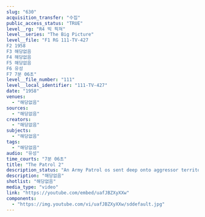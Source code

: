 ```yaml
---
slug: "630"
acquisition_transfer: "수집"
public_access_status: "TRUE"
level__rg: "R4 빅 픽쳐"
level__series: "The Big Picture"
level__file: "F1 RG 111-TV-427
F2 1958
F3 해당없음
F4 해당없음
F5 해당없음
F6 유성
F7 7분 06초"
level__file_number: "111"
level__local_identifier: "111-TV-427"
date: "1958"
venues: 
  - "해당없음"
sources: 
  - "해당없음"
creators: 
  - "해당없음"
subjects: 
  - "해당없음"
tags: 
  - "해당없음"
audio: "유성"
time_courts: "7분 06초"
title: "The Patrol 2"
description_status: "An Army Patrol os sent deep onto aggressor territory."
description: "해당없음"
shotlist: "해당없음"
media_type: "video"
link: "https://youtube.com/embed/uafJBZXyXXw"
components: 
  - "https://img.youtube.com/vi/uafJBZXyXXw/sddefault.jpg"
---
```

